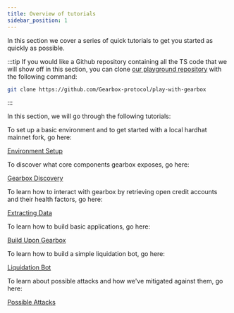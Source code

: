 ```yaml
---
title: Overview of tutorials
sidebar_position: 1
---
```


In this section we cover a series of quick tutorials to get you started as quickly as possible.

:::tip
If you would like a Github repository containing all the TS code that we will show off in this section, you can clone [our playground repository](https://github.com/Gearbox-protocol/play-with-gearbox) with the following command:

```bash
git clone https://github.com/Gearbox-protocol/play-with-gearbox
```
:::

In this section, we will go through the following tutorials:

To set up a basic environment and to get started with a local hardhat mainnet fork, go here:

[Environment Setup](./environment-setup/intro)

To discover what core components gearbox exposes, go here:

[Gearbox Discovery](./gearbox-discovery/intro)

To learn how to interact with gearbox by retrieving open credit accounts and their health factors, go here:

[Extracting Data](./extracting-data)

To learn how to build basic applications, go here:

[Build Upon Gearbox](./build-upon-gearbox)

To learn how to build a simple liquidation bot, go here:

[Liquidation Bot](./liquidation-bot)

To learn about possible attacks and how we've mitigated against them, go here:

[Possible Attacks](./attacks)
